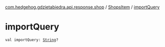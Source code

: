 [com.hedgehog.gdzietabiedra.api.response.shop](../index.md) / [ShopsItem](index.md) / [importQuery](./import-query.md)

# importQuery

`val importQuery: `[`String`](https://kotlinlang.org/api/latest/jvm/stdlib/kotlin/-string/index.html)`?`